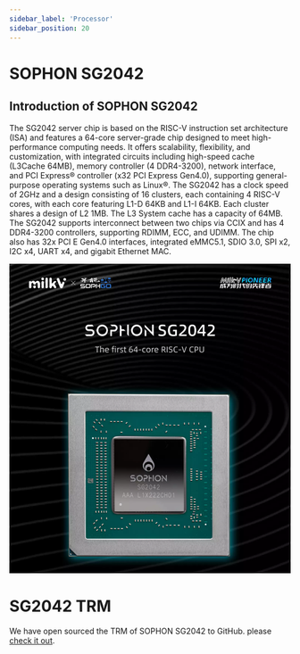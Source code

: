 ```yaml
---
sidebar_label: 'Processor'
sidebar_position: 20
---
```

# SOPHON SG2042 

## Introduction of SOPHON SG2042
The SG2042 server chip is based on the RISC-V instruction set architecture (ISA) and features a 64-core server-grade chip designed to meet high-performance computing needs. It offers scalability, flexibility, and customization, with integrated circuits including high-speed cache (L3Cache 64MB), memory controller (4 DDR4-3200), network interface, and PCI Express® controller (x32 PCI Express Gen4.0), supporting general-purpose operating systems such as Linux®. The SG2042 has a clock speed of 2GHz and a design consisting of 16 clusters, each containing 4 RISC-V cores, with each core featuring L1-D 64KB and L1-I 64KB. Each cluster shares a design of L2 1MB. The L3 System cache has a capacity of 64MB. The SG2042 supports interconnect between two chips via CCIX and has 4 DDR4-3200 controllers, supporting RDIMM, ECC, and UDIMM. The chip also has 32x PCI E Gen4.0 interfaces, integrated eMMC5.1, SDIO 3.0, SPI x2, I2C x4, UART x4, and gigabit Ethernet MAC.  

![SG2042](/docs/pioneer/sg2042.webp)


# SG2042 TRM
We have open sourced the TRM of SOPHON SG2042 to GitHub. please [check it out](https://github.com/milkv-pioneer/hardware/blob/main/SG2042-TRM.pdf).